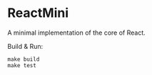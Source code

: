 # ReactMini
A minimal implementation of the core of React.

Build & Run:

```
make build
make test
```
